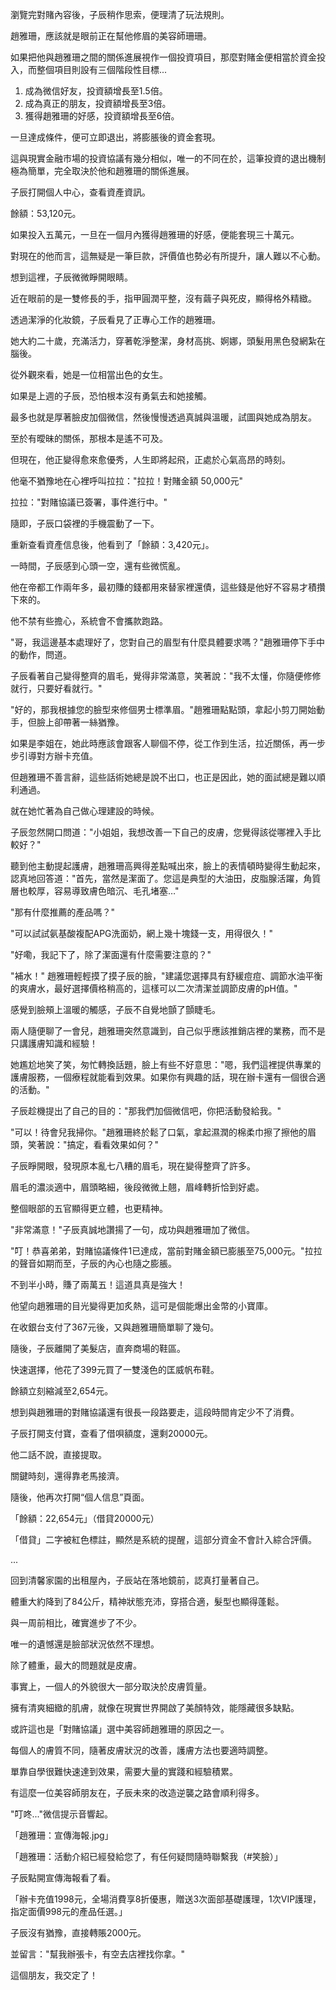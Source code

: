 瀏覽完對賭內容後，子辰稍作思索，便理清了玩法規則。  

趙雅珊，應該就是眼前正在幫他修眉的美容師珊珊。  

如果把他與趙雅珊之間的關係進展視作一個投資項目，那麼對賭金便相當於資金投入，而整個項目則設有三個階段性目標...  

1. 成為微信好友，投資額增長至1.5倍。  
2. 成為真正的朋友，投資額增長至3倍。  
3. 獲得趙雅珊的好感，投資額增長至6倍。  

一旦達成條件，便可立即退出，將膨脹後的資金套現。  

這與現實金融市場的投資協議有幾分相似，唯一的不同在於，這筆投資的退出機制極為簡單，完全取決於他和趙雅珊的關係進展。  

子辰打開個人中心，查看資產資訊。  

餘額：53,120元。  

如果投入五萬元，一旦在一個月內獲得趙雅珊的好感，便能套現三十萬元。  

對現在的他而言，這無疑是一筆巨款，評價值也勢必有所提升，讓人難以不心動。  

想到這裡，子辰微微睜開眼睛。

近在眼前的是一雙修長的手，指甲圓潤平整，沒有繭子與死皮，顯得格外精緻。

透過潔淨的化妝鏡，子辰看見了正專心工作的趙雅珊。

她大約二十歲，充滿活力，穿著乾淨整潔，身材高挑、婀娜，頭髮用黑色發網紮在腦後。

從外觀來看，她是一位相當出色的女生。

如果是上週的子辰，恐怕根本沒有勇氣去和她接觸。

最多也就是厚著臉皮加個微信，然後慢慢透過真誠與溫暖，試圖與她成為朋友。

至於有曖昧的關係，那根本是遙不可及。

但現在，他正變得愈來愈優秀，人生即將起飛，正處於心氣高昂的時刻。

他毫不猶豫地在心裡呼叫拉拉："拉拉！對賭金額 50,000元"

拉拉："對賭協議已簽署，事件進行中。"

隨即，子辰口袋裡的手機震動了一下。

重新查看資產信息後，他看到了「餘額：3,420元」。

一時間，子辰感到心頭一空，還有些微慌亂。

他在帝都工作兩年多，最初賺的錢都用來替家裡還債，這些錢是他好不容易才積攢下來的。

他不禁有些擔心，系統會不會攜款跑路。

"哥，我這邊基本處理好了，您對自己的眉型有什麼具體要求嗎？"趙雅珊停下手中的動作，問道。

子辰看著自己變得整齊的眉毛，覺得非常滿意，笑著說："我不太懂，你隨便修修就行，只要好看就行。"

"好的，那我根據您的臉型來修個男士標準眉。"趙雅珊點點頭，拿起小剪刀開始動手，但臉上卻帶著一絲猶豫。

如果是李姐在，她此時應該會跟客人聊個不停，從工作到生活，拉近關係，再一步步引導對方辦卡充值。

但趙雅珊不善言辭，這些話術她總是說不出口，也正是因此，她的面試總是難以順利通過。

就在她忙著為自己做心理建設的時候。

子辰忽然開口問道："小姐姐，我想改善一下自己的皮膚，您覺得該從哪裡入手比較好？"

聽到他主動提起護膚，趙雅珊高興得差點喊出來，臉上的表情頓時變得生動起來，認真地回答道："首先，當然是潔面了。您這是典型的大油田，皮脂腺活躍，角質層也較厚，容易導致膚色暗沉、毛孔堵塞…"

"那有什麼推薦的產品嗎？"

"可以試試氨基酸複配APG洗面奶，網上幾十塊錢一支，用得很久！"

"好嘞，我記下了，除了潔面還有什麼需要注意的？"

"補水！" 趙雅珊輕輕摸了摸子辰的臉，"建議您選擇具有舒緩痘痘、調節水油平衡的爽膚水，最好選擇價格稍高的，這樣可以二次清潔並調節皮膚的pH值。"

感覺到臉頰上溫暖的觸感，子辰不自覺地顫了顫睫毛。

兩人隨便聊了一會兒，趙雅珊突然意識到，自己似乎應該推銷店裡的業務，而不是只講護膚知識和經驗！

她尷尬地笑了笑，匆忙轉換話題，臉上有些不好意思："嗯，我們這裡提供專業的護膚服務，一個療程就能看到效果。如果你有興趣的話，現在辦卡還有一個很合適的活動。"

子辰趁機提出了自己的目的："那我們加個微信吧，你把活動發給我。"

"可以！待會兒我掃你。"趙雅珊終於鬆了口氣，拿起濕潤的棉柔巾擦了擦他的眉頭，笑著說："搞定，看看效果如何？"

子辰睜開眼，發現原本亂七八糟的眉毛，現在變得整齊了許多。

眉毛的濃淡適中，眉頭略細，後段微微上翹，眉峰轉折恰到好處。

整個眼部的五官顯得更立體，也更精神。

"非常滿意！"子辰真誠地讚揚了一句，成功與趙雅珊加了微信。

"叮！恭喜弟弟，對賭協議條件1已達成，當前對賭金額已膨脹至75,000元。"拉拉的聲音如期而至，子辰的內心也隨之膨脹。

不到半小時，賺了兩萬五！這道具真是強大！

他望向趙雅珊的目光變得更加炙熱，這可是個能爆出金幣的小寶庫。

在收銀台支付了367元後，又與趙雅珊簡單聊了幾句。

隨後，子辰離開了美髮店，直奔商場的鞋區。

快速選擇，他花了399元買了一雙淺色的匡威帆布鞋。

餘額立刻縮減至2,654元。

想到與趙雅珊的對賭協議還有很長一段路要走，這段時間肯定少不了消費。

子辰打開支付寶，查看了借唄額度，還剩20000元。

他二話不說，直接提取。

關鍵時刻，還得靠老馬接濟。

隨後，他再次打開“個人信息”頁面。

「餘額：22,654元」（借貸20000元）

「借貸」二字被紅色標註，顯然是系統的提醒，這部分資金不會計入綜合評價。

...

回到清馨家園的出租屋內，子辰站在落地鏡前，認真打量著自己。

體重大約降到了84公斤，精神狀態充沛，穿搭合適，髮型也顯得蓬鬆。

與一周前相比，確實進步了不少。

唯一的遺憾還是臉部狀況依然不理想。

除了體重，最大的問題就是皮膚。

事實上，一個人的外貌很大一部分取決於皮膚質量。

擁有清爽細緻的肌膚，就像在現實世界開啟了美顏特效，能隱藏很多缺點。

或許這也是「對賭協議」選中美容師趙雅珊的原因之一。

每個人的膚質不同，隨著皮膚狀況的改善，護膚方法也要適時調整。

單靠自學很難快速達到效果，需要大量的實踐和經驗積累。

有這麼一位美容師朋友在，子辰未來的改造逆襲之路會順利得多。

"叮咚..."微信提示音響起。

「趙雅珊：宣傳海報.jpg」

「趙雅珊：活動介紹已經發給您了，有任何疑問隨時聯繫我（#笑臉）」

子辰點開宣傳海報看了看。

「辦卡充值1998元，全場消費享8折優惠，贈送3次面部基礎護理，1次VIP護理，指定面價998元的產品任選。」

子辰沒有猶豫，直接轉賬2000元。

並留言："幫我辦張卡，有空去店裡找你拿。"

這個朋友，我交定了！